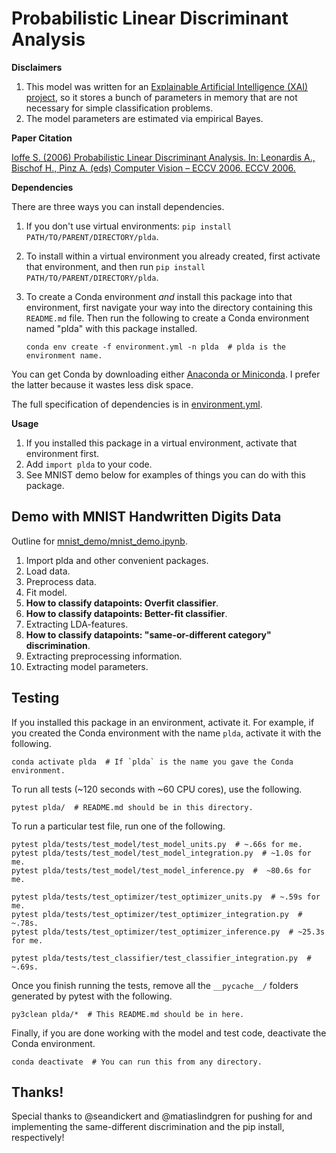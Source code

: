 # Probabilistic Linear Discriminant Analysis

__Disclaimers__

1. This model was written for
 an [Explainable Artificial Intelligence (XAI) project](
     http://shaftolab.com/people.html), 
 so it stores a bunch of parameters in memory that 
 are not necessary for simple classification problems.
2. The model parameters are estimated via empirical Bayes.

__Paper Citation__

[Ioffe S. (2006) Probabilistic Linear Discriminant Analysis. 
 In: Leonardis A., Bischof H., Pinz A. (eds) Computer Vision – ECCV 2006. 
 ECCV 2006.](
 https://link.springer.com/chapter/10.1007/11744085_41)

__Dependencies__

There are three ways you can install dependencies.

1. If you don't use virtual environments:
    `pip install PATH/TO/PARENT/DIRECTORY/plda`.
2. To install within a virtual environment you already created, 
     first activate that environment,
     and then run `pip install PATH/TO/PARENT/DIRECTORY/plda`.
3. To create a Conda environment _and_ 
    install this package into that environment, 
    first navigate your way into the directory containing this 
    `README.md` file.
   Then run the following to create a Conda environment named "plda" with 
    this package installed.

    ``` shell
    conda env create -f environment.yml -n plda  # plda is the environment name.
    ```

You can get Conda by downloading either [Anaconda or Miniconda](https://docs.conda.io/projects/conda/en/latest/).
I prefer the latter because it wastes less disk space.

The full specification of dependencies is in [environment.yml](./environment.yml).

__Usage__
1. If you installed this package in a virtual environment, 
    activate that environment first.
2. Add `import plda` to your code.
3. See MNIST demo below for examples of things you can do with this package.

## Demo with MNIST Handwritten Digits Data
Outline for [mnist_demo/mnist_demo.ipynb](./mnist_demo/mnist_demo.ipynb).

1. Import plda and other convenient packages.
2. Load data.
3. Preprocess data.
4. Fit model.
5. __How to classify datapoints: Overfit classifier__.
6. __How to classify datapoints: Better-fit classifier__.
7. Extracting LDA-features.
8. __How to classify datapoints: "same-or-different category" discrimination__.
9. Extracting preprocessing information.
10. Extracting model parameters.

## Testing

If you installed this package in an environment, activate it.
For example, if you created the Conda environment with the name `plda`, 
 activate it with the following.
``` shell
conda activate plda  # If `plda` is the name you gave the Conda environment.
```

To run all tests (~120 seconds with ~60 CPU cores), use the following.
``` shell
pytest plda/  # README.md should be in this directory.
```

To run a particular test file, run one of the following.
``` shell
pytest plda/tests/test_model/test_model_units.py  # ~.66s for me.
pytest plda/tests/test_model/test_model_integration.py  # ~1.0s for me.
pytest plda/tests/test_model/test_model_inference.py  #  ~80.6s for me.

pytest plda/tests/test_optimizer/test_optimizer_units.py  # ~.59s for me.
pytest plda/tests/test_optimizer/test_optimizer_integration.py  # ~.78s.
pytest plda/tests/test_optimizer/test_optimizer_inference.py  # ~25.3s for me.

pytest plda/tests/test_classifier/test_classifier_integration.py  # ~.69s.
```

Once you finish running the tests, 
 remove all the `__pycache__/` folders generated by pytest with the following.
``` shell
py3clean plda/*  # This README.md should be in here.
```

Finally, if you are done working with the model and test code, 
 deactivate the Conda environment.
``` shell
conda deactivate  # You can run this from any directory.
```

## Thanks!

Special thanks to @seandickert and @matiaslindgren for pushing for and 
 implementing the same-different discrimination and the pip install, 
 respectively!
